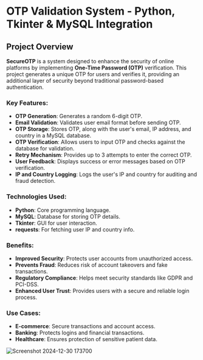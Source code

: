 # OTP Validation System - Python, Tkinter & MySQL Integration

## Project Overview

**SecureOTP** is a system designed to enhance the security of online platforms by implementing **One-Time Password (OTP)** verification. This project generates a unique OTP for users and verifies it, providing an additional layer of security beyond traditional password-based authentication.

### Key Features:
- **OTP Generation**: Generates a random 6-digit OTP.
- **Email Validation**: Validates user email format before sending OTP.
- **OTP Storage**: Stores OTP, along with the user's email, IP address, and country in a MySQL database.
- **OTP Verification**: Allows users to input OTP and checks against the database for validation.
- **Retry Mechanism**: Provides up to 3 attempts to enter the correct OTP.
- **User Feedback**: Displays success or error messages based on OTP verification.
- **IP and Country Logging**: Logs the user's IP and country for auditing and fraud detection.

### Technologies Used:
- **Python**: Core programming language.
- **MySQL**: Database for storing OTP details.
- **Tkinter**: GUI for user interaction.
- **requests**: For fetching user IP and country info.

### Benefits:
- **Improved Security**: Protects user accounts from unauthorized access.
- **Prevents Fraud**: Reduces risk of account takeovers and fake transactions.
- **Regulatory Compliance**: Helps meet security standards like GDPR and PCI-DSS.
- **Enhanced User Trust**: Provides users with a secure and reliable login process.

### Use Cases:
- **E-commerce**: Secure transactions and account access.
- **Banking**: Protects logins and financial transactions.
- **Healthcare**: Ensures protection of sensitive patient data.

![Screenshot 2024-12-30 173700](https://github.com/user-attachments/assets/531f0c6f-67f6-421e-b28b-2b05645e04ee)

